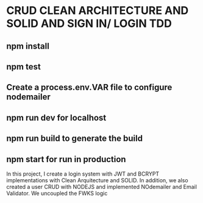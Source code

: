 # CRUD CLEAN ARCHITECTURE AND SOLID AND SIGN IN/ LOGIN TDD
## npm install
## npm test
## Create a process.env.VAR file to configure nodemailer
## npm run dev for localhost
## npm run build to generate the build
## npm start for run in production
In this project, I create a login system with JWT and BCRYPT implementations with Clean Arquitecture and SOLID.
In addition, we also created a user CRUD with NODEJS and implemented NOdemailer and Email Validator.
We uncoupled the FWKS logic
